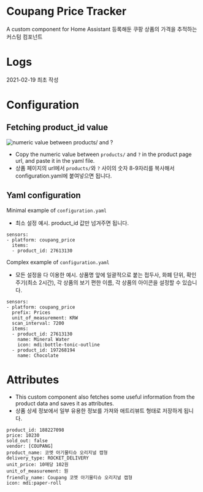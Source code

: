 # Coupang Price Tracker
A custom component for Home Assistant 
등록해둔 쿠팡 상품의 가격을 추적하는 커스텀 컴포넌트

# Logs
2021-02-19 최초 작성

# Configuration

## Fetching product_id value
![numeric value between products/ and ?](https://raw.github.com/mahlernim/coupang_price/master/images/screenshot_fetch_product_id.png)<br>
- Copy the numeric value between `products/` and `?` in the product page url, and paste it in the yaml file.
- 상품 페이지의 url에서 `products/`와 `?` 사이의 숫자 8-9자리를 복사해서 configuration.yaml에 붙여넣으면 됩니다.

## Yaml configuration
Minimal example of `configuration.yaml`
- 최소 설정 예시. product_id 값만 넘겨주면 됩니다.
```
sensors:
- platform: coupang_price
  items:
  - product_id: 27613130
```

Complex example of `configuration.yaml`
- 모든 설정을 다 이용한 예시. 상품명 앞에 일괄적으로 붙는 접두사, 화폐 단위, 확인 주기(최소 2시간), 각 상품의 보기 편한 이름, 각 상품의 아이콘을 설정할 수 있습니다.
```
sensors:
- platform: coupang_price
  prefix: Prices
  unit_of_measurement: KRW
  scan_interval: 7200
  items:
  - product_id: 27613130
    name: Mineral Water
    icon: mdi:bottle-tonic-outline
  - product_id: 197268194
    name: Chocolate
```

# Attributes
- This custom component also fetches some useful information from the product data and saves it as attributes.
- 상품 상세 정보에서 일부 유용한 정보를 가져와 애트리뷰트 형태로 저장하게 됩니다.

```
product_id: 188227098
price: 10230
sold_out: false
vendor: [COUPANG]
product_name: 코멧 아기물티슈 오리지널 캡형
delivery_type: ROCKET_DELIVERY
unit_price: 10매당 102원
unit_of_measurement: 원
friendly_name: Coupang 코멧 아기물티슈 오리지널 캡형
icon: mdi:paper-roll
```